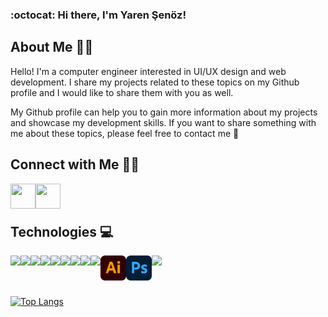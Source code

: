 ### :octocat: Hi there, I'm Yaren Şenöz!


## About Me :woman_technologist:
Hello! I'm a computer engineer interested in UI/UX design and web development. I share my projects related to these topics on my Github profile and I would like to share them with you as well.

My Github profile can help you to gain more information about my projects and showcase my development skills. If you want to share something with me about these topics, please feel free to contact me :full_moon_with_face:

## Connect with Me :raising_hand_woman:
<a href ="https://www.linkedin.com/in/yaren-%C5%9Fen%C3%B6z-b81b30201/"><img align="left" src="https://github.com/gauravghongde/social-icons/blob/master/PNG/Black/LinkedIN_black.png" height="40" width="40"/></a>

<a href ="mailto:snzyaren@gmail.com"><img align="left" src="https://github.com/gauravghongde/social-icons/blob/master/PNG/Black/Gmail_black.png" height="40" width="40"/></a>

<br />
<br />

## Technologies :computer:
<img align="left" src="https://github.com/coherencez/tech-logos/blob/master/css3.png" height="40"/>
<img align="left" src="https://github.com/coherencez/tech-logos/blob/master/html5.png" height="40"/>
<img align="left" src="https://user-images.githubusercontent.com/25181517/183898054-b3d693d4-dafb-4808-a509-bab54cf5de34.png" height="40"/>
<img align="left" src="https://github.com/coherencez/tech-logos/blob/master/jslogo.png" height="40"/>
<img align="left" src="https://github.com/coherencez/tech-logos/blob/master/react.png" height="40"/>
<img align="left" src="https://user-images.githubusercontent.com/25181517/183570228-6a040b9f-3ddf-47a2-a201-743121dac664.png" height="40"/>
<img align="left" src="https://user-images.githubusercontent.com/25181517/183423507-c056a6f9-1ba8-4312-a350-19bcbc5a8697.png" height="40"/>
<img align="left" src="https://user-images.githubusercontent.com/25181517/186150365-da1eccce-6201-487c-8649-45e9e99435fd.png" height="40"/>
<img align="left" src="https://user-images.githubusercontent.com/25181517/192106070-46255bcf-65e6-4c6b-a296-bf8d0d8fb2a7.png" height="40"/>
<img align="left" src="https://github.com/gilbarbara/logos/blob/main/logos/adobe-illustrator.svg" height="40"/>
<img align="left" src="https://github.com/gilbarbara/logos/blob/main/logos/adobe-photoshop.svg" height="40"/>
<img align="left" src="https://github.com/gilbarbara/logos/blob/main/logos/figma.svg" height="40"/>

<br />
<br />
<br />

[![Top Langs](https://github-readme-stats.vercel.app/api/top-langs/?username=snzyrn&hide_progress=true&theme=dark)](https://github.com/snzyrn/github-readme-stats)



